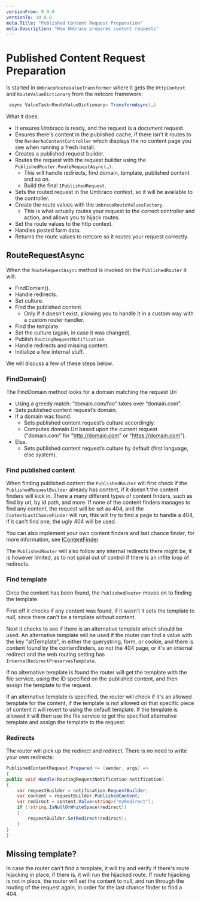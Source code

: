 ```yaml
---
versionFrom: 9.0.0
versionTo: 10.0.0
meta.Title: "Published Content Request Preparation"
meta.Description: "How Umbraco prepares content requests"
---
```


# Published Content Request Preparation

Is started in `UmbracoRouteValueTransformer` where it gets the `HttpContext` and `RouteValueDictionary` from the netcore framework:

```c#
 async ValueTask<RouteValueDictionary> TransformAsync(…)
```

What it does:

- It ensures Umbraco is ready, and the request is a document request.
- Ensures there's content in the published cache, if there isn't it routes to the `RenderNoContentController` which displays the no content page you see when running a fresh install.
- Creates a published request builder.
- Routes the request with the request builder using the `PublishedRouter.RouteRequestAsync(…)`.
  - This will handle redirects, find domain, template, published content and so on.
  - Build the final `IPublishedRequest`.
- Sets the routed request in the Umbraco context, so it will be available to the controller.
- Create the route values with the `UmbracoRouteValuesFactory`.
  - This is what actually routes your request to the correct controller and action, and allows you to hijack routes.
- Set the route values to the http context.
- Handles posted form data.
- Returns the route values to netcore so it routes your request correctly.

## RouteRequestAsync

When the `RouteRequestAsync` method is invoked on the `PublishedRouter` it will:

- FindDomain().
- Handle redirects.
- Set culture.
- Find the published content.
  - Only if it doesn't exist, allowing you to handle it in a custom way with a custom router handler.
- Find the template.
- Set the culture (again, in case it was changed).
- Publish `RoutingRequestNotification`.
- Handle redirects and missing content.
- Initialize a few internal stuff.

We will discuss a few of these steps below.

### FindDomain()

The FindDomain method looks for a domain matching the request Uri

- Using a greedy match: “domain.com/foo” takes over “domain.com”.
- Sets published content request’s domain.
- If a domain was found.
    - Sets published content request’s culture accordingly.
    - Computes domain Uri based upon the current request ("domain.com" for "http://domain.com" or "https://domain.com").
- Else.
    - Sets published content request’s culture by default
(first language, else system).

### Find published content

When finding published content the `PublishedRouter` will first check if the ` PublishedRequestBuilder` already has content, if it doesn't the content finders will kick in. There a many different types of content finders, such as find by url, by id path, and more. If none of the content finders manages to find any content, the request will be set as 404, and the `ContentLastChanceFinder` will run, this will try to find a page to handle a 404, if it can't find one, the ugly 404 will be used.

You can also implement your own content finders and last chance finder, for more information, see [IContentFinder](IContentFinder-v9.md)

The `PublishedRouter` will also follow any internal redirects there might be, it is however limited, as to not spiral out of control if there is an infite loop of redirects.

### Find template

Once the content has been found, the `PublishedRouter` moves on to finding the template.

First off it checks if any content was found, if it wasn't it sets the template to null, since there can't be a template without content. 

Next it checks to see if there is an alternative template which should be used. An alternative template will be used if the router can find a value with the key "altTemplate", in either the querystring, form, or cookie, and there is content found by the contentfinders, so not the 404 page, or it's an internal redirect and the web routing setting has `InternalRedirectPreservesTemplate`.

If no alternative template is found the router will get the template with the file service, using the ID specified on the published content, and then assign the template to the request.

If an alternative template is specified, the router will check if it's an allowed template for the content, if the template is not allowed on that specific piece of content it will revert to using the default template.
If the template is allowed it will then use the file service to get the specified alternative template and assign the template to the request.

### Redirects

The router will pick up the redirect and redirect. There is no need to write your own redirects:

```csharp
PublishedContentRequest.Prepared += (sender, args) =>
{
public void Handle(RoutingRequestNotification notification)
{
    var requestBuilder = notification.RequestBuilder;
    var content = requestBuilder.PublishedContent;
    var redirect = content.Value<string>("myRedirect");
    if (!string.IsNullOrWhiteSpace(redirect))
    {
        requestBuilder.SetRedirect(redirect);
    }
}
}
```

## Missing template?

In case the router can't find a template, it will try and verify if there's route hijacking in place, if there is, it will run the hijacked route. If route hijacking is not in place, the router will set the content to null, and run through the routing of the request again, in order for the last chance finder to find a 404.
